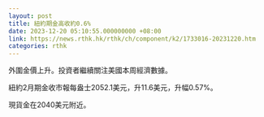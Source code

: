 ```yaml
---
layout: post
title: 紐約期金高收約0.6%
date: 2023-12-20 05:10:55.000000000 +08:00
link: https://news.rthk.hk/rthk/ch/component/k2/1733016-20231220.htm
categories: rthk
---
```


外圍金價上升。投資者繼續關注美國本周經濟數據。

紐約2月期金收市報每盎士2052.1美元，升11.6美元，升幅0.57%。

現貨金在2040美元附近。
